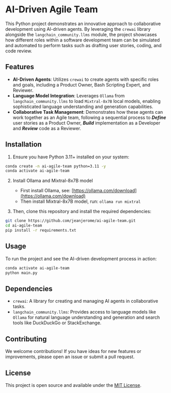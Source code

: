 # AI-Driven Agile Team

This Python project demonstrates an innovative approach to collaborative development using AI-driven agents. By leveraging the `crewai` library alongside the `langchain_community.llms` module, the project showcases how different roles within a software development team can be simulated and automated to perform tasks such as drafting user stories, coding, and code review.

## Features

- **AI-Driven Agents**: Utilizes `crewai` to create agents with specific roles and goals, including a Product Owner, Bash Scripting Expert, and Reviewer.
- **Language Model Integration**: Leverages `Ollama` from `langchain_community.llms` to load `Mixtral-8x7B` local models, enabling sophisticated language understanding and generation capabilities.
- **Collaborative Task Management**: Demonstrates how these agents can work together as an Agile team, following a sequential process to ***Define*** user stories as a Product Owner, ***Build*** implementation as a Developer and ***Review*** code as a Reviewer.

## Installation

1. Ensure you have Python 3.11+ installed on your system:

```bash
conda create -n ai-agile-team python=3.11 -y
conda activate ai-agile-team
```

2. Install Ollama and Mixtral-8x7B model

    - First install Ollama, see: [https://ollama.com/download](https://ollama.com/download)
    - Then install Mixtral-8x7B model, run: `ollama run mixtral`

2. Then, clone this repository and install the required dependencies:

```bash
git clone https://github.com/jeanjerome/ai-agile-team.git
cd ai-agile-team
pip install -r requirements.txt
```

## Usage

To run the project and see the AI-driven development process in action:

```bash
conda activate ai-agile-team
python main.py
```

## Dependencies

- `crewai`: A library for creating and managing AI agents in collaborative tasks.
- `langchain_community.llms`: Provides access to language models like `Ollama` for natural language understanding 
and generation and search tools like DuckDuckGo or StackExchange.

## Contributing

We welcome contributions! If you have ideas for new features or improvements, please open an issue or submit a pull request.

## License

This project is open source and available under the [MIT License](LICENSE.md).
